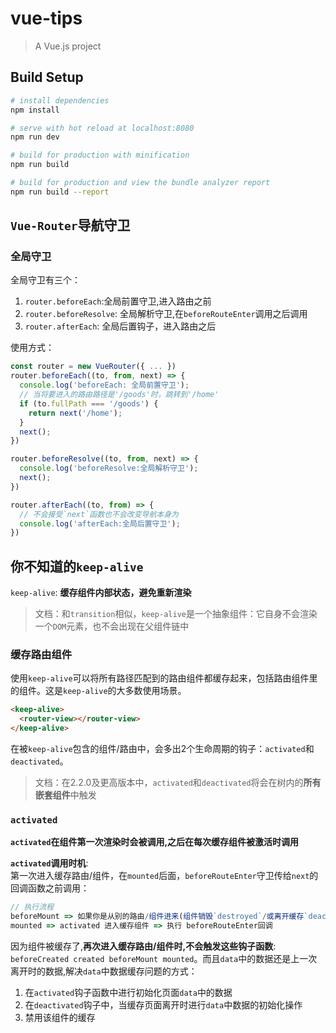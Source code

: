 # vue-tips

> A Vue.js project

## Build Setup

``` bash
# install dependencies
npm install

# serve with hot reload at localhost:8080
npm run dev

# build for production with minification
npm run build

# build for production and view the bundle analyzer report
npm run build --report
```
## `Vue-Router`导航守卫
### 全局守卫
全局守卫有三个：
1. `router.beforeEach`:全局前置守卫,进入路由之前
2. `router.beforeResolve`: 全局解析守卫,在`beforeRouteEnter`调用之后调用
3. `router.afterEach`: 全局后置钩子，进入路由之后

使用方式：
```js
const router = new VueRouter({ ... })
router.beforeEach((to, from, next) => {
  console.log('beforeEach: 全局前置守卫');
  // 当将要进入的路由路径是'/goods'时，跳转到'/home'
  if (to.fullPath === '/goods') {
    return next('/home');
  }
  next();
})

router.beforeResolve((to, from, next) => {
  console.log('beforeResolve:全局解析守卫');
  next();
})

router.afterEach((to, from) => {
  // 不会接受`next`函数也不会改变导航本身为
  console.log('afterEach:全局后置守卫');
})
```

## 你不知道的`keep-alive`
`keep-alive`: **缓存组件内部状态，避免重新渲染**
> 文档：和`transition`相似，`keep-alive`是一个抽象组件：它自身不会渲染一个`DOM`元素，也不会出现在父组件链中

### 缓存路由组件
使用`keep-alive`可以将所有路径匹配到的路由组件都缓存起来，包括路由组件里的组件。这是`keep-alive`的大多数使用场景。
```html
<keep-alive>
  <router-view></router-view>
</keep-alive>
```

在被`keep-alive`包含的组件/路由中，会多出2个生命周期的钩子：`activated`和`deactivated`。
> 文档：在2.2.0及更高版本中，`activated`和`deactivated`将会在树内的**所有嵌套组件**中触发
### `activated`
**`activated`在组件第一次渲染时会被调用,之后在每次缓存组件被激活时调用**  

**`activated`调用时机**:  
第一次进入缓存路由/组件，在`mounted`后面，`beforeRouteEnter`守卫传给`next`的回调函数之前调用：  
```js
// 执行流程
beforeMount => 如果你是从别的路由/组件进来(组件销毁`destroyed`/或离开缓存`deactivated`) => 
mounted => activated 进入缓存组件 => 执行 beforeRouteEnter回调
```
因为组件被缓存了,**再次进入缓存路由/组件时,不会触发这些钩子函数**: `beforeCreated created beforeMount mounted`。而且`data`中的数据还是上一次离开时的数据,解决`data`中数据缓存问题的方式： 
1. 在`activated`钩子函数中进行初始化页面`data`中的数据
2. 在`deactivated`钩子中，当缓存页面离开时进行`data`中数据的初始化操作
3. 禁用该组件的缓存
